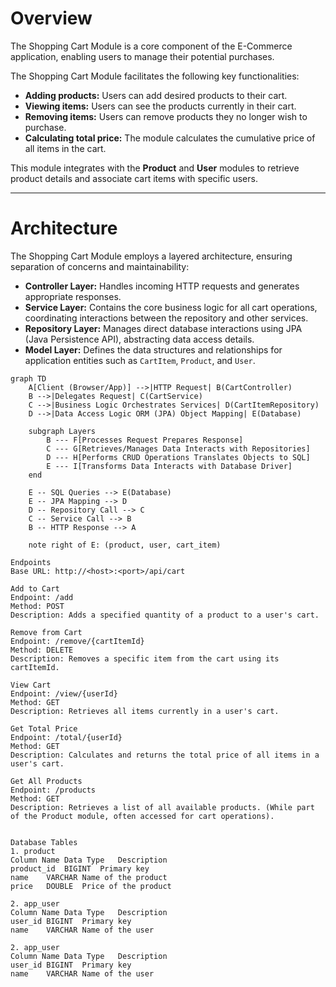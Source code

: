 # Overview
The Shopping Cart Module is a core component of the E-Commerce application, enabling users to manage their potential purchases.

The Shopping Cart Module facilitates the following key functionalities:

* **Adding products:** Users can add desired products to their cart.
* **Viewing items:** Users can see the products currently in their cart.
* **Removing items:** Users can remove products they no longer wish to purchase.
* **Calculating total price:** The module calculates the cumulative price of all items in the cart.

This module integrates with the **Product** and **User** modules to retrieve product details and associate cart items with specific users.

---

# Architecture
The Shopping Cart Module employs a layered architecture, ensuring separation of concerns and maintainability:

* **Controller Layer:** Handles incoming HTTP requests and generates appropriate responses.
* **Service Layer:** Contains the core business logic for all cart operations, coordinating interactions between the repository and other services.
* **Repository Layer:** Manages direct database interactions using JPA (Java Persistence API), abstracting data access details.
* **Model Layer:** Defines the data structures and relationships for application entities such as `CartItem`, `Product`, and `User`.

```mermaid
graph TD
    A[Client (Browser/App)] -->|HTTP Request| B(CartController)
    B -->|Delegates Request| C(CartService)
    C -->|Business Logic Orchestrates Services| D(CartItemRepository)
    D -->|Data Access Logic ORM (JPA) Object Mapping| E(Database)

    subgraph Layers
        B --- F[Processes Request Prepares Response]
        C --- G[Retrieves/Manages Data Interacts with Repositories]
        D --- H[Performs CRUD Operations Translates Objects to SQL]
        E --- I[Transforms Data Interacts with Database Driver]
    end

    E -- SQL Queries --> E(Database)
    E -- JPA Mapping --> D
    D -- Repository Call --> C
    C -- Service Call --> B
    B -- HTTP Response --> A

    note right of E: (product, user, cart_item)

Endpoints
Base URL: http://<host>:<port>/api/cart

Add to Cart
Endpoint: /add
Method: POST
Description: Adds a specified quantity of a product to a user's cart.

Remove from Cart
Endpoint: /remove/{cartItemId}
Method: DELETE
Description: Removes a specific item from the cart using its cartItemId.

View Cart
Endpoint: /view/{userId}
Method: GET
Description: Retrieves all items currently in a user's cart.

Get Total Price
Endpoint: /total/{userId}
Method: GET
Description: Calculates and returns the total price of all items in a user's cart.

Get All Products
Endpoint: /products
Method: GET
Description: Retrieves a list of all available products. (While part of the Product module, often accessed for cart operations).


Database Tables
1. product
Column Name	Data Type	Description
product_id	BIGINT	Primary key
name	VARCHAR	Name of the product
price	DOUBLE	Price of the product

2. app_user
Column Name	Data Type	Description
user_id	BIGINT	Primary key
name	VARCHAR	Name of the user

2. app_user
Column Name	Data Type	Description
user_id	BIGINT	Primary key
name	VARCHAR	Name of the user

